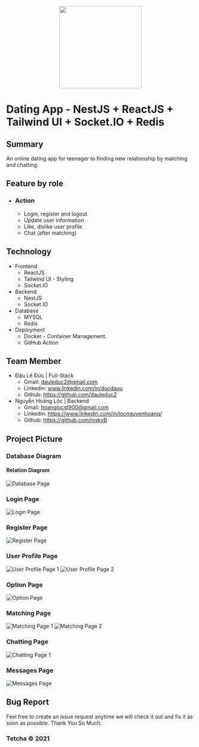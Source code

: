 <p align="center">
     <a href="http://206.189.155.166:3001/">
          <img width='220px' src="./doc/logo.png"/>
     </a>  
</p>

# Dating App - NestJS + ReactJS + Tailwind UI + Socket.IO + Redis

## Summary

An online dating app for teenager to finding new relationship by matching and chatting.

## Feature by role

- ### Action

  - Login, register and logout
  - Update user information
  - Like, dislike user profile
  - Chat (after matching)

## Technology

- Frontend
  - ReactJS
  - Tailwind UI - Styling
  - Socket.IO
- Backend
  - NestJS
  - Socket.IO
- Database
  - MYSQL
  - Redis
- Deployment
  - Docker - Container Management.
  - GitHub Action

## Team Member

- Đậu Lê Đức | Full-Stack
  - Gmail: dauleduc2@gmail.com
  - Linkedin: www.linkedin.com/in/ducdauu
  - Github: https://github.com/dauleduc2
- Nguyễn Hoàng Lộc | Backend
  - Gmail: hoanglocst900@gmail.com
  - Linkedin: https://www.linkedin.com/in/locnguyenhoang/
  - Github: https://github.com/niskyB

## Project Picture

### Database Diagram

#### Relation Diagram

![Database Page](./doc/relational.png)

### Login Page

![Login Page](./doc/login.png)

### Register Page

![Register Page](./doc/register.png)

### User Profile Page

![User Profile Page 1](./doc/profile1.png)
![User Profile Page 2](./doc/profile2.png)

### Option Page

![Option Page](./doc/option.png)

### Matching Page

![Matching Page 1](./doc/matching1.png)
![Matching Page 2](./doc/matching2.png)

### Chatting Page

![Chatting Page 1](./doc/Chatting.png)

### Messages Page

![Messages Page](./doc/message.png)

## Bug Report

Feel free to create an issue request anytime we will check it out and fix it as soon as possible. Thank You So Much.

### Tetcha © 2021
